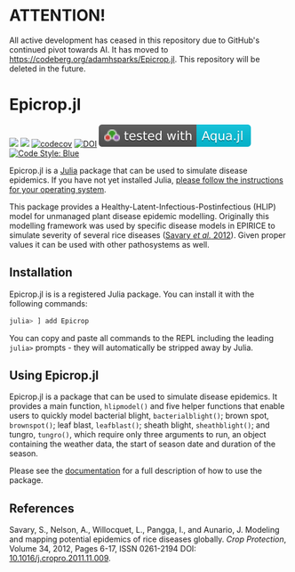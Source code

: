 
# ATTENTION!

All active development has ceased in this repository due to GitHub's continued pivot towards AI. It has moved to https://codeberg.org/adamhsparks/Epicrop.jl. This repository will be deleted in the future.

# Epicrop.jl

[![](https://img.shields.io/badge/docs-stable-blue.svg)](https://adamhsparks.github.io/Epicrop.jl/stable/)
[![](https://img.shields.io/badge/docs-dev-blue.svg)](https://adamhsparks.github.io/Epicrop.jl/dev/)
[![codecov](https://codecov.io/gh/adamhsparks/Epicrop.jl/branch/main/graph/badge.svg?token=Mmj7JbzCQK)](https://codecov.io/gh/adamhsparks/Epicrop.jl)
[![DOI](https://zenodo.org/badge/347936071.svg)](https://zenodo.org/badge/latestdoi/347936071)
[![Aqua QA](https://raw.githubusercontent.com/JuliaTesting/Aqua.jl/master/badge.svg)](https://github.com/JuliaTesting/Aqua.jl)
[![Code Style: Blue](https://img.shields.io/badge/code%20style-blue-4495d1.svg)](https://github.com/invenia/BlueStyle)

Epicrop.jl is a [Julia](https://julialang.org) package that can be used to simulate disease epidemics.
If you have not yet installed Julia, [please follow the instructions for your operating system](https://julialang.org/downloads/platform/).

This package provides a Healthy-Latent-Infectious-Postinfectious (HLIP) model for unmanaged plant disease epidemic modelling.
Originally this modelling framework was used by specific disease models in EPIRICE to simulate severity of several rice diseases ([Savary _et al._ 2012](http://dx.doi.org/10.1016/j.cropro.2011.11.009)).
Given proper values it can be used with other pathosystems as well.

## Installation

Epicrop.jl is is a registered Julia package.
You can install it with the following commands:

```julia
julia> ] add Epicrop 
```

You can copy and paste all commands to the REPL including the leading `julia>` prompts - they will automatically be stripped away by Julia.

## Using Epicrop.jl

Epicrop.jl is a package that can be used to simulate disease epidemics.
It provides a main function, `hlipmodel()` and five helper functions that enable users to quickly model bacterial blight, `bacterialblight()`; brown spot, `brownspot()`; leaf blast, `leafblast()`; sheath blight, `sheathblight()`; and tungro, `tungro()`, which require only three arguments to run, an object containing the weather data, the start of season date and duration of the season.

Please see the [documentation](https://adamhsparks.github.io/Epicrop.jl) for a full description of how to use the package.

## References

Savary, S., Nelson, A., Willocquet, L., Pangga, I., and Aunario,  J. Modeling and mapping potential epidemics of rice diseases globally. _Crop Protection_, Volume 34, 2012, Pages 6-17, ISSN 0261-2194 DOI: [10.1016/j.cropro.2011.11.009](http://dx.doi.org/10.1016/j.cropro.2011.11.009).
